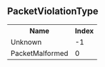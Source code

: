 ## PacketViolationType

<table><tr><th>Name</th><th>Index</th><tr><td>Unknown</td><td>-1</td></tr><tr><td>PacketMalformed</td><td>0</td></tr></table>